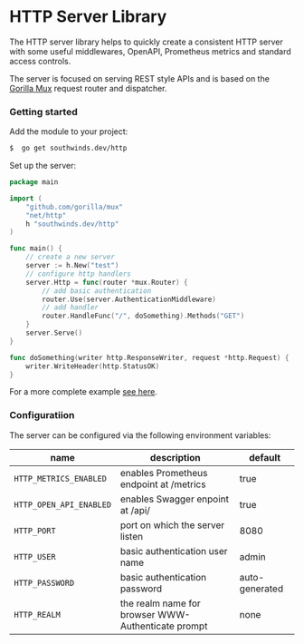 # HTTP Server Library

The HTTP server library helps to quickly create a consistent HTTP server
with some useful middlewares, OpenAPI, Prometheus metrics and standard access controls.

The server is focused on serving REST style APIs and is based on the [Gorilla Mux](https://github.com/gorilla/mux) request 
router and dispatcher.

### Getting started

Add the module to your project:

```bash
$  go get southwinds.dev/http
```

Set up the server:

```go
package main

import (
    "github.com/gorilla/mux"
    "net/http"
    h "southwinds.dev/http"
)

func main() {
    // create a new server
    server := h.New("test")
    // configure http handlers
    server.Http = func(router *mux.Router) {
        // add basic authentication
        router.Use(server.AuthenticationMiddleware)
        // add handler
        router.HandleFunc("/", doSomething).Methods("GET")
    }
    server.Serve()
}

func doSomething(writer http.ResponseWriter, request *http.Request) {
    writer.WriteHeader(http.StatusOK)
}
```

For a more complete example [see here](server_test.go).

### Configuratiion

The server can be configured via the following environment variables:

| name | description | default |
|---|---|---|
| `HTTP_METRICS_ENABLED` | enables Prometheus endpoint at /metrics | true |
|`HTTP_OPEN_API_ENABLED` | enables Swagger enpoint at /api/ | true |
|`HTTP_PORT` | port on which the server listen | 8080 |
|`HTTP_USER` | basic authentication user name  | admin|
|`HTTP_PASSWORD` | basic authentication password  | auto-generated |
|`HTTP_REALM` | the realm name for browser WWW-Authenticate prompt | none |

